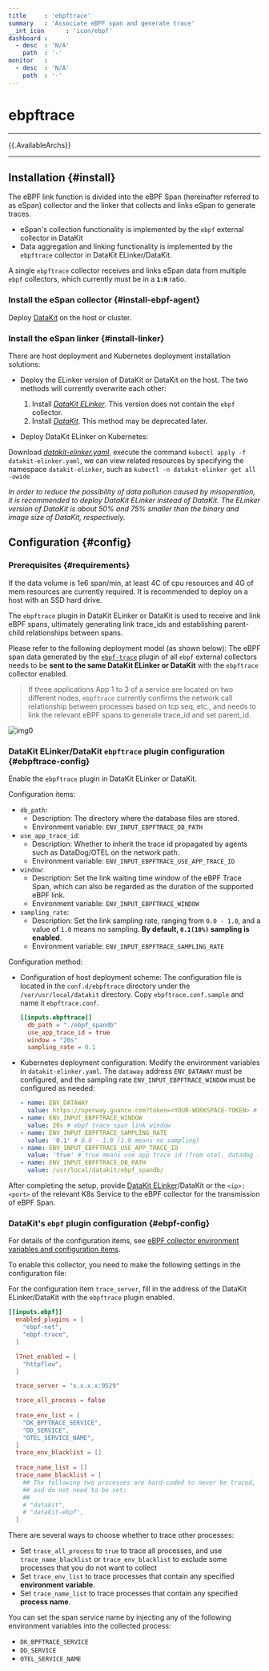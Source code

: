 ```yaml
---
title     : 'ebpftrace'
summary   : 'Associate eBPF span and generate trace'
__int_icon      : 'icon/ebpf'
dashboard :
  - desc  : 'N/A'
    path  : '-'
monitor   :
  - desc  : 'N/A'
    path  : '-'
---
```


<!-- markdownlint-disable MD025 -->
# ebpftrace
<!-- markdownlint-enable -->

---

{{.AvailableArchs}}

---

## Installation {#install}

The eBPF link function is divided into the eBPF Span (hereinafter referred to as eSpan) collector and the linker that collects and links eSpan to generate traces.

- eSpan's collection functionality is implemented by the `ebpf` external collector in DataKit
- Data aggregation and linking functionality is implemented by the `ebpftrace` collector in DataKit ELinker/DataKit.

A single `ebpftrace` collector receives and links eSpan data from multiple `ebpf` collectors, which currently must be in a **`1:N`** ratio.

### Install the eSpan collector {#install-ebpf-agent}

Deploy [DataKit](../datakit/datakit-install.md) on the host or cluster.

### Install the eSpan linker {#install-linker}

There are host deployment and Kubernetes deployment installation solutions:

- Deploy the ELinker version of DataKit or DataKit on the host. The two methods will currently overwrite each other:

    1. Install [*DataKit ELinker*](../datakit/datakit-install.md#elinker-install). This version does not contain the `ebpf` collector.
    1. Install [*DataKit*](../datakit/datakit-install.md#get-install). This method may be deprecated later.

- Deploy DataKit ELinker on Kubernetes:

Download [*datakit-elinker.yaml*](https://static.guance.com/datakit/datakit-elinker.yaml), execute the command `kubectl apply -f datakit-elinker.yaml`, we can view related resources by specifying the namespace `datakit-elinker`, such as `kubectl -n datakit-elinker get all -owide`

*In order to reduce the possibility of data pollution caused by misoperation, it is recommended to deploy DataKit ELinker instead of DataKit. The ELinker version of DataKit is about 50% and 75% smaller than the binary and image size of DataKit, respectively.*

## Configuration {#config}

### Prerequisites {#requirements}

If the data volume is 1e6 span/min, at least 4C of cpu resources and 4G of mem resources are currently required. It is recommended to deploy on a host with an SSD hard drive.

The `ebpftrace` plugin in DataKit ELinker or DataKit is used to receive and link eBPF spans, ultimately generating link trace_ids and establishing parent-child relationships between spans.

Please refer to the following deployment model (as shown below): The eBPF span data generated by the [`ebpf-trace`](./ebpf.md#ebpf-trace) plugin of all `ebpf` external collectors needs to be **sent to the same DataKit ELinker or DataKit** with the `ebpftrace` collector enabled.

> If three applications App 1 to 3 of a service are located on two different nodes, `ebpftrace` currently confirms the network call relationship between processes based on tcp seq, etc., and needs to link the relevant eBPF spans to generate trace_id and set parent_id.

![img0](./imgs/tracing.png)

<!-- markdownlint-disable MD013 -->
### DataKit ELinker/DataKit `ebpftrace` plugin configuration {#ebpftrace-config}
<!-- markdownlint-enable -->

Enable the `ebpftrace` plugin in DataKit ELinker or DataKit.

Configuration items:

- `db_path`:
    - Description: The directory where the database files are stored.
    - Environment variable: `ENV_INPUT_EBPFTRACE_DB_PATH`
- `use_app_trace_id`:
    - Description: Whether to inherit the trace id propagated by agents such as DataDog/OTEL on the network path.
    - Environment variable: `ENV_INPUT_EBPFTRACE_USE_APP_TRACE_ID`
- `window`:
    - Description: Set the link waiting time window of the eBPF Trace Span, which can also be regarded as the duration of the supported eBPF link.
    - Environment variable: `ENV_INPUT_EBPFTRACE_WINDOW`
- `sampling_rate`:
    - Description: Set the link sampling rate, ranging from `0.0 - 1.0`, and a value of `1.0` means no sampling. **By default, `0.1(10%)` sampling is enabled**.
    - Environment variable: `ENV_INPUT_EBPFTRACE_SAMPLING_RATE`

Configuration method:

- Configuration of host deployment scheme:
  The configuration file is located in the `conf.d/ebpftrace` directory under the `/var/usr/local/datakit` directory. Copy `ebpftrace.conf.sample` and name it `ebpftrace.conf`.

  ```toml
  [[inputs.ebpftrace]]
    db_path = "./ebpf_spandb"
    use_app_trace_id = true
    window = "20s"
    sampling_rate = 0.1
  ```

- Kubernetes deployment configuration:
  Modify the environment variables in `datakit-elinker.yaml`. The `dataway` address `ENV_DATAWAY` must be configured, and the sampling rate `ENV_INPUT_EBPFTRACE_WINDOW` must be configured as needed:

  ```yaml
  - name: ENV_DATAWAY
    value: https://openway.guance.com?token=<YOUR-WORKSPACE-TOKEN> # Fill your real Dataway server and(or) workspace token
  - name: ENV_INPUT_EBPFTRACE_WINDOW
    value: 20s # ebpf trace span link window
  - name: ENV_INPUT_EBPFTRACE_SAMPLING_RATE
    value: '0.1' # 0.0 - 1.0 (1.0 means no sampling)
  - name: ENV_INPUT_EBPFTRACE_USE_APP_TRACE_ID
    value: 'true' # true means use app trace id (from otel, datadog ...) as ebpf trace id in ebpftrace
  - name: ENV_INPUT_EBPFTRACE_DB_PATH
    value: /usr/local/datakit/ebpf_spandb/
  ```

After completing the setup, provide [DataKit ELinker](../datakit/datakit-install.md#elinker-install)/DataKit or the `<ip>:<port>` of the relevant K8s Service to the eBPF collector for the transmission of eBPF Span.

### DataKit's `ebpf` plugin configuration {#ebpf-config}

For details of the configuration items, see [eBPF collector environment variables and configuration items](./ebpf.md#input-cfg-field-env).

To enable this collector, you need to make the following settings in the configuration file:

For the configuration item `trace_server`, fill in the address of the DataKit ELinker/DataKit with the `ebpftrace` plugin enabled.

```toml
[[inputs.ebpf]]
  enabled_plugins = [
    "ebpf-net",
    "ebpf-trace",
  ]

  l7net_enabled = [
    "httpflow",
  ]

  trace_server = "x.x.x.x:9529"

  trace_all_process = false
  
  trace_env_list = [
    "DK_BPFTRACE_SERVICE",
    "DD_SERVICE",
    "OTEL_SERVICE_NAME",
  ]
  trace_env_blacklist = []
  
  trace_name_list = []
  trace_name_blacklist = [
    ## The following two processes are hard-coded to never be traced,
    ## and do not need to be set:
    ##
    # "datakit",
    # "datakit-ebpf",
  ]
```

There are several ways to choose whether to trace other processes:

- Set `trace_all_process` to `true` to trace all processes, and use `trace_name_blacklist` or `trace_env_blacklist` to exclude some processes that you do not want to collect
- Set `trace_env_list` to trace processes that contain any specified **environment variable**.
- Set `trace_name_list` to trace processes that contain any specified **process name**.

You can set the span service name by injecting any of the following environment variables into the collected process:

- `DK_BPFTRACE_SERVICE`
- `DD_SERVICE`
- `OTEL_SERVICE_NAME`
